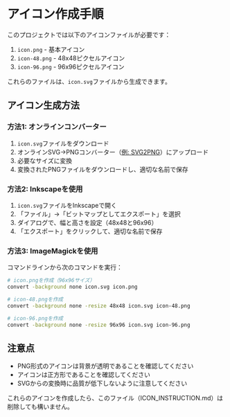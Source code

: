 # アイコン作成手順

このプロジェクトでは以下のアイコンファイルが必要です：

1. `icon.png` - 基本アイコン
2. `icon-48.png` - 48x48ピクセルアイコン
3. `icon-96.png` - 96x96ピクセルアイコン

これらのファイルは、`icon.svg`ファイルから生成できます。

## アイコン生成方法

### 方法1: オンラインコンバーター

1. `icon.svg`ファイルをダウンロード
2. オンラインSVG→PNGコンバーター（[例: SVG2PNG](https://svgtopng.com/)）にアップロード
3. 必要なサイズに変換
4. 変換されたPNGファイルをダウンロードし、適切な名前で保存

### 方法2: Inkscapeを使用

1. `icon.svg`ファイルをInkscapeで開く
2. 「ファイル」→「ビットマップとしてエクスポート」を選択
3. ダイアログで、幅と高さを設定（48x48と96x96）
4. 「エクスポート」をクリックして、適切な名前で保存

### 方法3: ImageMagickを使用

コマンドラインから次のコマンドを実行：

```bash
# icon.pngを作成（96x96サイズ）
convert -background none icon.svg icon.png

# icon-48.pngを作成
convert -background none -resize 48x48 icon.svg icon-48.png

# icon-96.pngを作成
convert -background none -resize 96x96 icon.svg icon-96.png
```

## 注意点

- PNG形式のアイコンは背景が透明であることを確認してください
- アイコンは正方形であることを確認してください
- SVGからの変換時に品質が低下しないように注意してください

これらのアイコンを作成したら、このファイル（ICON_INSTRUCTION.md）は削除しても構いません。
